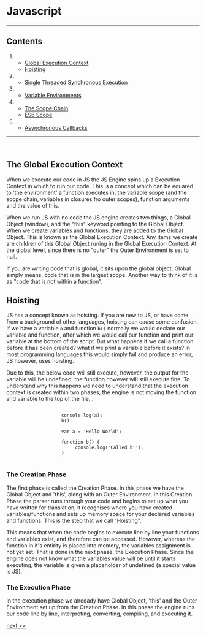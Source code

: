 # Javascript
<hr> 

## Contents

1. 
     - [Global Execution Context](README.md)
     - [Hoisting](README.md)
2.   - [Single Threaded Synchronous Execution](notes/1.md)
3.   - [Variable Environments](notes/2.md)
4.   - [The Scope Chain](notes/3.md)
     - [ES6 Scope](notes/4.md)
5.   - [Asynchronous Callbacks](notes/5.md)
<hr>

<br> 

## The Global Execution Context

When we execute our code in JS the JS Engine spins up a Execution Context in which to run our code. This is a concept which can be equared to 'the environment' a function executes in, the variable scope (and the scope chain, variables in closures fro outer scopes), function arguments and the value of this.

When we run JS with no code the JS engine creates two things, a Global Object (window), and the "this" keyword pointing to the Global Object. When we create variables and functions, they are added to the Global Object. This is known as the Global Execution Context. Any items we create are children of this Global Object runing in the Global Execution Context. At the global level, since there is no "outer" the Outer Environment is set to null. 

If you are writing code that is global, it sits upon the global object. Global simply means, code that is in the largest scope. Another way to think of it is as "code that is not within a function".

## Hoisting

JS has a concept known as hoisting. If you are new to JS, or have come from a background of other languages, hoisting can cause some confusion. If we have a variable <code>a</code> and function <code>b()</code> normally we would declare our variable and function, after which we would call our function and print our variable at the bottom of the script. But what happens if we call a function before it has been created? what if we print a variable before it exists? in most programming languages this would simply fail and produce an error, JS however, uses hoisting.

Due to this, the below code will still execute, however, the output for the variable will be undefined, the function however will still execute fine. To understand why this happens we need to understand that the execution context is created within two phases, the engine is not moving the function and variable to the top of the file, . 

<pre>
<code>
                    console.log(a);
                    b();

                    var a = 'Hello World';
                        
                    function b() {
                         console.log('Called b!');
                    }
</code>
</pre>

### The Creation Phase

The first phase is called the Creation Phase. In this phase we have the Global Object and 'this', along with an Outer Environment. In this Creation Phase the parser runs through your code and begins to set up what you have written for translation, it recognises where you have created variables/functions and sets up memory space for your declared variables and functions. This is the step that we call "Hoisting".

This means that when the code begins to execute line by line your functions and variables exist, and therefore can be accessed. However, whereas the function in it's entirity is placed into memory, the variables assignment is not yet set. That is done in the next phase, the Execution Phase. Since the engine does not know what the variables value will be until it starts executing, the variable is given a placeholder of undefined (a special value is JS).

### The Execution Phase

In the execution phase we alreqady have Global Object, 'this' and the Outer Environment set up from the Creation Phase. In this phase the engine runs our code line by line, interpreting, converting, compiling, and executing it.

[next >>](notes/1.md)